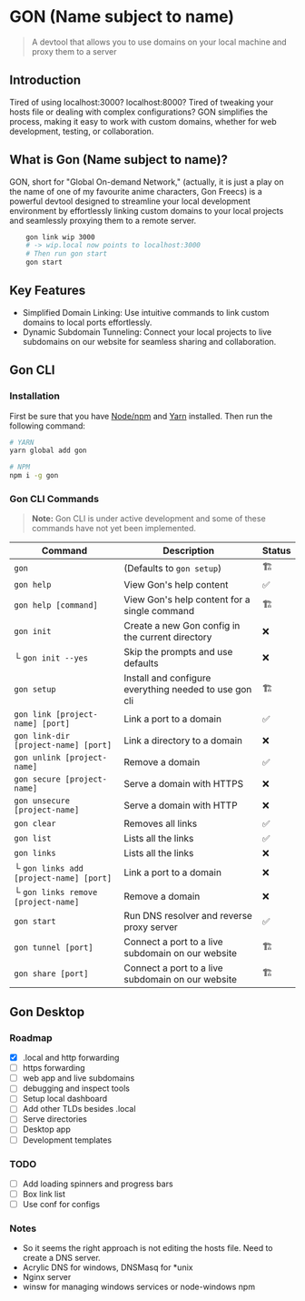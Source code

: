 # GON (Name subject to name)

> A devtool that allows you to use domains on your local machine and proxy them to a server

## Introduction

Tired of using localhost:3000? localhost:8000? Tired of tweaking your hosts file or dealing with complex configurations? GON simplifies the process, making it easy to work with custom domains, whether for web development, testing, or collaboration.

## What is Gon (Name subject to name)?

GON, short for "Global On-demand Network," (actually, it is just a play on the name of one of my favourite anime characters, Gon Freecs) is a powerful devtool designed to streamline your local development environment by effortlessly linking custom domains to your local projects and seamlessly proxying them to a remote server.

```sh
    gon link wip 3000
    # -> wip.local now points to localhost:3000
    # Then run gon start
    gon start
```

## Key Features

- Simplified Domain Linking: Use intuitive commands to link custom domains to local ports effortlessly.
- Dynamic Subdomain Tunneling: Connect your local projects to live subdomains on our website for seamless sharing and collaboration.

## Gon CLI

### Installation

First be sure that you have [Node/npm](https://nodejs.org/) and
[Yarn](https://yarnpkg.com/docs/install/) installed. Then run the following
command:

```sh
# YARN
yarn global add gon

# NPM
npm i -g gon
```

### Gon CLI Commands

> **Note:** Gon CLI is under active development and some of these commands have
> not yet been implemented.

| Command                                 | Description                                            | Status |
| --------------------------------------- | ------------------------------------------------------ | ------ |
| `gon`                                   | (Defaults to `gon setup`)                              | 🏗️     |
| `gon help`                              | View Gon's help content                                | ✅     |
| `gon help [command]`                    | View Gon's help content for a single command           | 🏗️     |
| `gon init`                              | Create a new Gon config in the current directory       | ❌     |
| └ `gon init --yes`                      | Skip the prompts and use defaults                      | ❌     |
| `gon setup`                             | Install and configure everything needed to use gon cli | 🏗️     |
| `gon link [project-name] [port]`        | Link a port to a domain                                | ✅     |
| `gon link-dir [project-name] [port]`    | Link a directory to a domain                           | ❌     |
| `gon unlink [project-name]`             | Remove a domain                                        | ✅     |
| `gon secure [project-name]`             | Serve a domain with HTTPS                              | ❌     |
| `gon unsecure [project-name]`           | Serve a domain with HTTP                               | ❌     |
| `gon clear`                             | Removes all links                                      | ✅     |
| `gon list`                              | Lists all the links                                    | ✅     |
| `gon links`                             | Lists all the links                                    | ❌     |
| └ `gon links add [project-name] [port]` | Link a port to a domain                                | ❌     |
| └ `gon links remove [project-name]`     | Remove a domain                                        | ❌     |
| `gon start`                             | Run DNS resolver and reverse proxy server              | ✅     |
| `gon tunnel [port]`                     | Connect a port to a live subdomain on our website      | 🏗️     |
| `gon share [port]`                      | Connect a port to a live subdomain on our website      | 🏗️     |

## Gon Desktop

### Roadmap

- [x] .local and http forwarding
- [ ] https forwarding
- [ ] web app and live subdomains
- [ ] debugging and inspect tools
- [ ] Setup local dashboard
- [ ] Add other TLDs besides .local
- [ ] Serve directories
- [ ] Desktop app
- [ ] Development templates

### TODO

- [ ] Add loading spinners and progress bars
- [ ] Box link list
- [ ] Use conf for configs

### Notes

- So it seems the right approach is not editing the hosts file. Need to create a DNS server.
- Acrylic DNS for windows, DNSMasq for \*unix
- Nginx server
- winsw for managing windows services or node-windows npm
